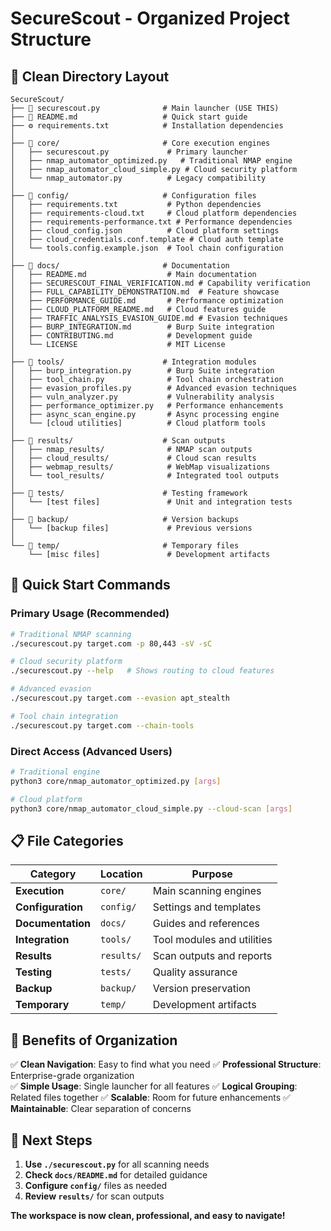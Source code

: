 # SecureScout - Organized Project Structure

## 📁 Clean Directory Layout

```
SecureScout/
├── 🚀 securescout.py              # Main launcher (USE THIS)
├── 📖 README.md                   # Quick start guide
├── ⚙️ requirements.txt            # Installation dependencies
│
├── 📂 core/                       # Core execution engines
│   ├── securescout.py             # Primary launcher
│   ├── nmap_automator_optimized.py   # Traditional NMAP engine
│   ├── nmap_automator_cloud_simple.py # Cloud security platform
│   └── nmap_automator.py          # Legacy compatibility
│
├── 📂 config/                     # Configuration files
│   ├── requirements.txt           # Python dependencies
│   ├── requirements-cloud.txt     # Cloud platform dependencies
│   ├── requirements-performance.txt # Performance dependencies
│   ├── cloud_config.json          # Cloud platform settings
│   ├── cloud_credentials.conf.template # Cloud auth template
│   └── tools.config.example.json  # Tool chain configuration
│
├── 📂 docs/                       # Documentation
│   ├── README.md                  # Main documentation
│   ├── SECURESCOUT_FINAL_VERIFICATION.md # Capability verification
│   ├── FULL_CAPABILITY_DEMONSTRATION.md  # Feature showcase
│   ├── PERFORMANCE_GUIDE.md       # Performance optimization
│   ├── CLOUD_PLATFORM_README.md   # Cloud features guide
│   ├── TRAFFIC_ANALYSIS_EVASION_GUIDE.md # Evasion techniques
│   ├── BURP_INTEGRATION.md        # Burp Suite integration
│   ├── CONTRIBUTING.md            # Development guide
│   └── LICENSE                    # MIT License
│
├── 📂 tools/                      # Integration modules
│   ├── burp_integration.py        # Burp Suite integration
│   ├── tool_chain.py              # Tool chain orchestration
│   ├── evasion_profiles.py        # Advanced evasion techniques
│   ├── vuln_analyzer.py           # Vulnerability analysis
│   ├── performance_optimizer.py   # Performance enhancements
│   ├── async_scan_engine.py       # Async processing engine
│   └── [cloud utilities]          # Cloud platform tools
│
├── 📂 results/                    # Scan outputs
│   ├── nmap_results/              # NMAP scan outputs
│   ├── cloud_results/             # Cloud scan results
│   ├── webmap_results/            # WebMap visualizations
│   └── tool_results/              # Integrated tool outputs
│
├── 📂 tests/                      # Testing framework
│   └── [test files]               # Unit and integration tests
│
├── 📂 backup/                     # Version backups
│   └── [backup files]             # Previous versions
│
└── 📂 temp/                       # Temporary files
    └── [misc files]               # Development artifacts
```

## 🎯 Quick Start Commands

### Primary Usage (Recommended)
```bash
# Traditional NMAP scanning
./securescout.py target.com -p 80,443 -sV -sC

# Cloud security platform
./securescout.py --help   # Shows routing to cloud features

# Advanced evasion
./securescout.py target.com --evasion apt_stealth

# Tool chain integration
./securescout.py target.com --chain-tools
```

### Direct Access (Advanced Users)
```bash
# Traditional engine
python3 core/nmap_automator_optimized.py [args]

# Cloud platform
python3 core/nmap_automator_cloud_simple.py --cloud-scan [args]
```

## 📋 File Categories

| Category | Location | Purpose |
|----------|----------|---------|
| **Execution** | `core/` | Main scanning engines |
| **Configuration** | `config/` | Settings and templates |
| **Documentation** | `docs/` | Guides and references |
| **Integration** | `tools/` | Tool modules and utilities |
| **Results** | `results/` | Scan outputs and reports |
| **Testing** | `tests/` | Quality assurance |
| **Backup** | `backup/` | Version preservation |
| **Temporary** | `temp/` | Development artifacts |

## 🎉 Benefits of Organization

✅ **Clean Navigation**: Easy to find what you need
✅ **Professional Structure**: Enterprise-grade organization  
✅ **Simple Usage**: Single launcher for all features
✅ **Logical Grouping**: Related files together
✅ **Scalable**: Room for future enhancements
✅ **Maintainable**: Clear separation of concerns

## 🚀 Next Steps

1. **Use `./securescout.py`** for all scanning needs
2. **Check `docs/README.md`** for detailed guidance
3. **Configure `config/`** files as needed
4. **Review `results/`** for scan outputs

**The workspace is now clean, professional, and easy to navigate!**